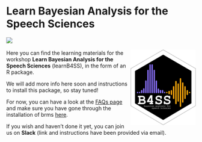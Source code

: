 
<!-- README.md is generated from README.Rmd. Please edit that file -->

# Learn Bayesian Analysis for the Speech Sciences

<!-- badges: start -->

![](https://img.shields.io/badge/version-1.0.0-FFA70B.svg)
<!-- badges: end -->

<img src='man/figures/logo.png' align="right" height="200" /> Here you
can find the learning materials for the workshop **Learn Bayesian
Analysis for the Speech Sciences** (learnB4SS), in the form of an R
package.

We will add more info here soon and instructions to install this
package, so stay tuned!

For now, you can have a look at the [FAQs
page](https://learnb4ss.github.io/learnB4SS/articles/faqs.html) and make
sure you have gone through the installation of brms
[here](https://learnb4ss.github.io/learnB4SS/articles/install-brms.html).

If you wish and haven’t done it yet, you can join us on **Slack** (link
and instructions have been provided via email).
